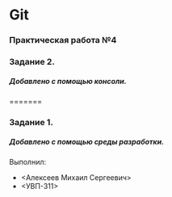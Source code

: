 # Git
### Практическая работа №4
### Задание 2.
##### Добавлено с помощью консоли.
=======
### Задание 1.
##### Добавлено с помощью среды разработки.
Выполнил:
* <Алексеев Михаил Сергеевич>
* <УВП-311>
